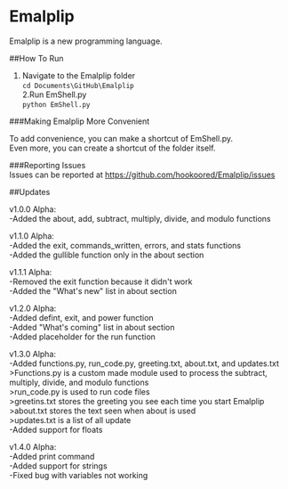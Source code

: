 # Emalplip
Emalplip is a new programming language.  

##How To Run  

1. Navigate to the Emalplip folder  
`cd Documents\GitHub\Emalplip`  
2.Run EmShell.py  
`python EmShell.py`  

###Making Emalplip More Convenient

To add convenience, you can make a shortcut of EmShell.py.  
Even more, you can create a shortcut of the folder itself.  

###Reporting Issues  
Issues can be reported at https://github.com/hookoored/Emalplip/issues

##Updates  

v1.0.0 Alpha:  
    -Added the about, add, subtract, multiply, divide, and modulo functions  

v1.1.0 Alpha:  
    -Added the exit, commands_written, errors, and stats functions  
    -Added the gullible function only in the about section  
  
v1.1.1 Alpha:  
    -Removed the exit function because it didn't work  
    -Added the "What's new" list in about section  
      
v1.2.0 Alpha:  
    -Added defint, exit, and power function  
    -Added "What's coming" list in about section  
    -Added placeholder for the run function  
  
v1.3.0 Alpha:  
    -Added functions.py, run_code.py, greeting.txt, about.txt, and updates.txt  
        >Functions.py is a custom made module used to process the subtract, multiply, divide, and modulo functions  
        >run_code.py is used to run code files  
        >greetins.txt stores the greeting you see each time you start Emalplip  
        >about.txt stores the text seen when about is used  
        >updates.txt is a list of all update  
    -Added support for floats  

v1.4.0 Alpha:  
    -Added print command  
    -Added support for strings  
    -Fixed bug with variables not working  
